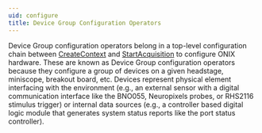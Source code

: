 ```yaml
---
uid: configure
title: Device Group Configuration Operators
---
```


Device Group configuration operators belong in a top-level configuration chain between
[CreateContext](xref:OpenEphys.Onix1.CreateContext) and
[StartAcquisition](xref:OpenEphys.Onix1.StartAcquisition) to configure ONIX hardware. These are
known as Device Group configuration operators because they configure a group of devices on a given
headstage, miniscope, breakout board, etc. Devices represent physical element
interfacing with the environment (e.g., an external sensor with a digital
communication interface like the BNO055, Neuropixels probes, or RHS2116 stimulus
trigger) or internal data sources (e.g., a controller based digital logic module
that generates system status reports like the port status controller).